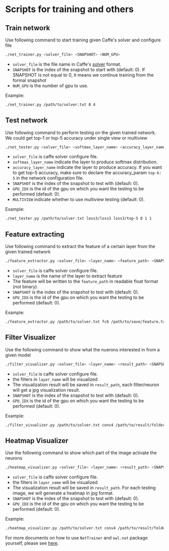 Scripts for training and others
===============================
Train network
-------------

Use following command to start training given Caffe's solver and configure file
```bash
./net_trainer.py <solver_file> <SNAPSHOT> <NUM_GPU>
```
* `solver_file` is the file name in Caffe's [solver](https://github.com/BVLC/caffe/blob/master/models/bvlc_googlenet/quick_solver.prototxt) format.
* `SNAPSHOT` is the index of the snapshot to start with (default: 0). If SNAPSHOT is not equal to 0, it means we continue training from the formal snapshot
* `NUM_GPU` is the number of gpu to use.

Example:
```bash
./net_trainer.py /path/to/solver.txt 0 4
```

Test network
-----------------

Use following command to perform testing on the given trained network. We could get top-1 or top-5 accuracy under single view or multiview
```bash
./net_tester.py <solver_file> <softmax_layer_name> <accuracy_layer_name> <SNAPSHOT> <GPU_IDX> <MULTIVIEW>
```
* `solver_file` is caffe solver configure file.
* `softmax_layer_name` indicate the layer to produce softmax distribution.
* `accuracy_layer_name` indicate the layer to produce accuracy. If you want to get top-5 accuracy, make sure to declare the accuracy_param `top-k: 5` in the network configuration file.
* `SNAPSHOT` is the index of the snapshot to test with (default: 0).
* `GPU_IDX` is the id of the gpu on which you want the testing to be performed (default: 0).
* `MULTIVIEW` indicate whether to use multiview testing (default: 0).

Example:
```bash
./net_tester.py /path/to/solver.txt loss3/loss3 loss3/top-5 0 1 1
```

Feature extracting
------------------

Use following command to extract the feature of a certain layer from the given trained network
```bash
./feature_extractor.py <solver_file> <layer_name> <feature_path> <SNAPSHOT> <GPU_IDX>
```
* `solver_file` is caffe solver configure file.
* `layer_name` is the name of the layer to extract feature
* The feature will be written to the `feature_path` in readable float format (*not* binary).
* `SNAPSHOT` is the index of the snapshot to test with (default: 0).
* `GPU_IDX` is the id of the gpu on which you want the testing to be performed (default: 0).

Example:
```bash
./feature_extractor.py /path/to/solver.txt fc6 /path/to/save/feature.txt 60 1
```

Filter Visualizer
-----------------

Use the following command to show what the nuerons interested in from a given model
```bash
./filter_visualizer.py <solver_file> <layer_name> <result_path> <SNAPSHOT> <GPU_IDX>
```
* `solver_file` is caffe solver configure file.
* the filters in `layer_name` will be visualized
* The visualization result will be saved in `result_path`, each filter/neuron will get a jpg visualization result.
* `SNAPSHOT` is the index of the snapshot to test with (default: 0).
* `GPU_IDX` is the id of the gpu on which you want the testing to be performed (default: 0).

Example:
```bash
./filter_visualizer.py /path/to/solver.txt conv4 /path/to/result/folder 60 0
```

Heatmap Visualizer
-----------------

Use the following command to show which part of the image activate the neurons
```bash
./heatmap_visualizer.py <solver_file> <layer_name> <result_path> <SNAPSHOT> <GPU_IDX>
```
* `solver_file` is caffe solver configure file.
* the filters in `layer_name` will be visualized
* The visualization result will be saved in `result_path`. For each testing image, we will generate a heatmap in jpg format.
* `SNAPSHOT` is the index of the snapshot to test with (default: 0).
* `GPU_IDX` is the id of the gpu on which you want the testing to be performed (default: 0).

Example:
```bash
./heatmap_visualizer.py /path/to/solver.txt conv4 /path/to/result/folder 60 0
```

For more documents on how to use `NetTrainer` and `owl.net` package yourself, please see [here](https://github.com/dmlc/minerva/tree/master/owl/owl/net).

